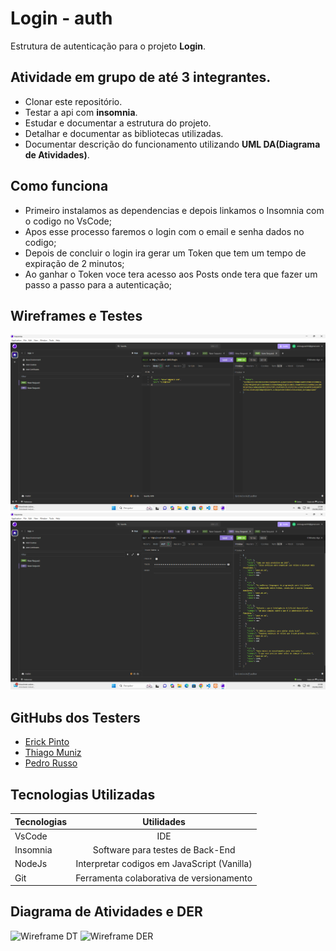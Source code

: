 # Login - auth
Estrutura de autenticação para o projeto **Login**.
## Atividade em grupo de até 3 integrantes.
- Clonar este repositório.
- Testar a api com **insomnia**.
- Estudar e documentar a estrutura do projeto.
- Detalhar e documentar as bibliotecas utilizadas.
- Documentar descrição do funcionamento utilizando **UML DA(Diagrama de Atividades)**.
## Como funciona
- Primeiro instalamos as dependencias e depois linkamos o Insomnia com o codigo no VsCode;
- Apos esse processo faremos o login com o email e senha dados no codigo;
- Depois de concluir o login ira gerar um Token que tem um tempo de expiração de 2 minutos;
- Ao ganhar o Token voce tera acesso aos Posts onde tera que fazer um passo a passo para a autenticação;
## Wireframes e Testes
![Wireframe de Login](./assets/Captura%20de%20tela%202025-06-03%20135826.png)
![Wireframe de Posts e Autenticação](./assets/Captura%20de%20tela%202025-06-03%20135837.png)
## GitHubs dos Testers
- [Erick Pinto](https://github.com/ErickAguiar06)
- [Thiago Muniz](https://github.com/ThiagoMuniz08)
- [Pedro Russo](https://github.com/pedrodnrusso)
## Tecnologias Utilizadas
| Tecnologias  | Utilidades |
| ------------- |:-------------:|
| VsCode     | IDE     |
| Insomnia     | Software para testes de Back-End    |
| NodeJs |  Interpretar codigos em JavaScript (Vanilla)     |
| Git    | Ferramenta colaborativa de versionamento |
## Diagrama de Atividades e DER
![Wireframe DT](./assets/da.png)
![Wireframe DER](./assets/da.png)
